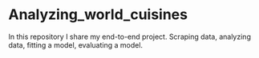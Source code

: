 # Analyzing_world_cuisines
In this repository I share my end-to-end project. Scraping data, analyzing data, fitting a model, evaluating a model.
